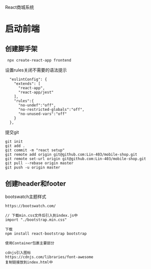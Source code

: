 React商城系统

# 启动前端

## 创建脚手架

```
 npx create-react-app frontend
```

设置rules关闭不需要的语法提示

```
  "eslintConfig": {
    "extends": [
      "react-app",
      "react-app/jest"
    ],
    "rules":{
      "no-undef":"off",
      "no-restricted-globals":"off",
      "no-unused-vars":"off"
    }
  },
```

提交git

```
git init
git add .
git commit -m "react setup"
git remote add origin git@github.com:Lin-403/mobile-shop.git
git remote set-url origin git@github.com:Lin-403/mobile-shop.git
git pull --rebase origin master
git push -u origin master
```

## 创建header和footer

bootswatch主题样式

```
https://bootswatch.com/

// 下载min.css文件后引入到index.js中
import "./bootstrap.min.css"

下载
npm install react-bootstrap bootstrap

使用Container包裹主要部分

cdnjs引入图标
https://cdnjs.com/libraries/font-awesome
复制链接放到index.html中

```

